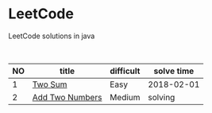 # LeetCode
LeetCode solutions in java
<table>
 <thead>
  <th>NO</th>
  <th>title</th>
  <th>difficult</th>
  <th>solve time</th>
 </thead>
 <tbody>
  <tr>
   <td>1</td>
   <td><a href="https://leetcode.com/problems/two-sum/description/">Two Sum</a></td>
   <td>Easy</td>
   <td>2018-02-01</td>
  </tr>
  <tr>
   <td>2</td>
   <td><a href="https://leetcode.com/problems/two-sum/description/">Add Two Numbers</a></td>
   <td>Medium</td>
   <td>solving</td>
  </tr>
 </tbody>
  
</table>
